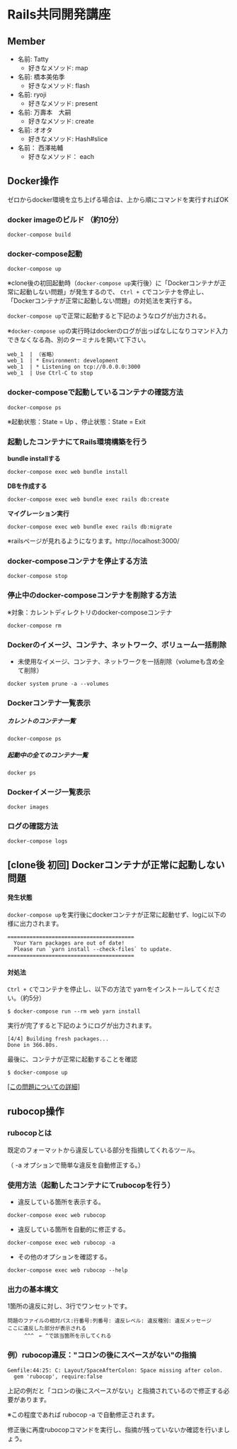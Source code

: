 # Rails共同開発講座

## Member

- 名前: Tatty
  - 好きなメソッド: map
- 名前: 橋本美佑季
  - 好きなメソッド: flash
- 名前: ryoji
  - 好きなメソッド: present
- 名前: 万壽本　大嗣
  - 好きなメソッド: create
- 名前: オオタ
  - 好きなメソッド: Hash#slice
- 名前： 西澤祐輔
  - 好きなメソッド： each

## Docker操作
ゼロからdocker環境を立ち上げる場合は、上から順にコマンドを実行すればOK

### docker imageのビルド （約10分）
```
docker-compose build
```
### docker-compose起動
```
docker-compose up
```
※clone後の初回起動時（`docker-compose up`実行後）に「Dockerコンテナが正常に起動しない問題」が発生するので、
`Ctrl + C`でコンテナを停止し、「Dockerコンテナが正常に起動しない問題」の対処法を実行する。

`docker-compose up`で正常に起動すると下記のようなログが出力される。

※`docker-compose up`の実行時はdockerのログが出っぱなしになりコマンド入力できなくなる為、別のターミナルを開いて下さい。
```
web_1  | （省略）
web_1  | * Environment: development
web_1  | * Listening on tcp://0.0.0.0:3000
web_1  | Use Ctrl-C to stop
```

### docker-composeで起動しているコンテナの確認方法
```
docker-compose ps
```
※起動状態：State = Up 、停止状態：State = Exit

### 起動したコンテナにてRails環境構築を行う

**bundle installする**
```
docker-compose exec web bundle install
```
**DBを作成する**
```
docker-compose exec web bundle exec rails db:create
```
**マイグレーション実行**
```
docker-compose exec web bundle exec rails db:migrate
```
※railsページが見れるようになります。http://localhost:3000/

### docker-composeコンテナを停止する方法
```
docker-compose stop
```
### 停止中のdocker-composeコンテナを削除する方法
※対象：カレントディレクトリのdocker-composeコンテナ
```
docker-compose rm
```
### Dockerのイメージ、コンテナ、ネットワーク、ボリューム一括削除
- 未使用なイメージ、コンテナ、ネットワークを一括削除（volumeも含め全て削除）
```
docker system prune -a --volumes
```
### Dockerコンテナ一覧表示
##### カレントのコンテナ一覧
```
docker-compose ps
```
##### 起動中の全てのコンテナ一覧
```
docker ps
```
### Dockerイメージ一覧表示
```
docker images
```
### ログの確認方法
```
docker-compose logs
```

## [clone後 初回] Dockerコンテナが正常に起動しない問題

#### 発生状態
`docker-compose up`を実行後にdockerコンテナが正常に起動せず、logに以下の様に出力されます。
```
========================================
  Your Yarn packages are out of date!
  Please run `yarn install --check-files` to update.
========================================
```

#### 対処法

`Ctrl + C`でコンテナを停止し、以下の方法で yarnをインストールしてください。（約5分）
```
$ docker-compose run --rm web yarn install
```

実行が完了すると下記のようにログが出力されます。
```
[4/4] Building fresh packages...
Done in 366.80s.
```

最後に、コンテナが正常に起動することを確認
```
$ docker-compose up
```
[[この問題についての詳細]](https://qiita.com/yama_ryoji/items/1de1f2e9e206382c4aa5)

## rubocop操作
### rubocopとは
既定のフォーマットから違反している部分を指摘してくれるツール。

（ -a オプションで簡単な違反を自動修正する。）

### 使用方法（起動したコンテナにてrubocopを行う）
- 違反している箇所を表示する。
```
docker-compose exec web rubocop
```
- 違反している箇所を自動的に修正する。
```
docker-compose exec web rubocop -a
```
- その他のオプションを確認する。
```
docker-compose exec web rubocop --help
```

### 出力の基本構文
1箇所の違反に対し、3行でワンセットです。
```
問題のファイルの相対パス:行番号:列番号: 違反レベル: 違反種別: 違反メッセージ
ここに違反した部分が表示される
　　  ^^^　← ^で該当箇所を示してくれる
```
### 例）rubocop違反："コロンの後にスペースがない"の指摘
```
Gemfile:44:25: C: Layout/SpaceAfterColon: Space missing after colon.
  gem 'rubocop', require:false
```
上記の例だと「コロンの後にスペースがない」と指摘されているので修正する必要があります。

※この程度であれば rubocop -a で自動修正されます。

修正後に再度rubocopコマンドを実行し、指摘が残っていないか確認を行いましょう。
